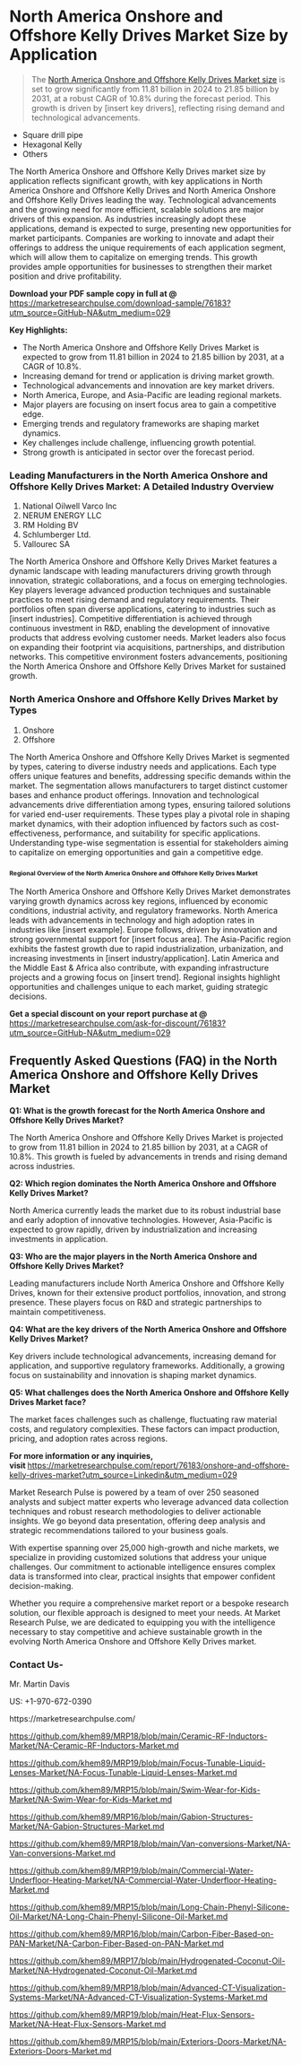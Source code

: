 <h1>North America Onshore and Offshore Kelly Drives Market&nbsp;Size by Application</h1><blockquote><p>The <a href="https://marketresearchpulse.com/download-sample/76183?utm_source=GitHub-NA&amp;utm_medium=029">North America Onshore and Offshore Kelly Drives Market size</a> is set to grow significantly from 11.81 billion in 2024 to 21.85 billion by 2031, at a robust CAGR of 10.8% during the forecast period. This growth is driven by [insert key drivers], reflecting rising demand and technological advancements.</p></blockquote><ul><li>Square drill pipe<li> Hexagonal Kelly<li> Others</li></ul><p>The North America Onshore and Offshore Kelly Drives market size by application reflects significant growth, with key applications in North America Onshore and Offshore Kelly Drives and North America Onshore and Offshore Kelly Drives leading the way. Technological advancements and the growing need for more efficient, scalable solutions are major drivers of this expansion. As industries increasingly adopt these applications, demand is expected to surge, presenting new opportunities for market participants. Companies are working to innovate and adapt their offerings to address the unique requirements of each application segment, which will allow them to capitalize on emerging trends. This growth provides ample opportunities for businesses to strengthen their market position and drive profitability.</p><p><strong>Download your PDF sample copy in full at @ </strong><a href="https://marketresearchpulse.com/download-sample/76183?utm_source=GitHub-NA&amp;utm_medium=029">https://marketresearchpulse.com/download-sample/76183?utm_source=GitHub-NA&amp;utm_medium=029</a></p><p><strong>Key Highlights: </strong></p><ul><li>The North America Onshore and Offshore Kelly Drives Market is expected to grow from 11.81 billion in 2024 to 21.85 billion by 2031, at a CAGR of 10.8%.</li><li>Increasing demand for trend or application is driving market growth.</li><li>Technological advancements and innovation are key market drivers.</li><li>North America, Europe, and Asia-Pacific are leading regional markets.</li><li>Major players are focusing on insert focus area to gain a competitive edge.</li><li>Emerging trends and regulatory frameworks are shaping market dynamics.</li><li>Key challenges include challenge, influencing growth potential.</li><li>Strong growth is anticipated in sector over the forecast period.</li></ul><h3>Leading Manufacturers in the North America Onshore and Offshore Kelly Drives Market: A Detailed Industry Overview</h3><ol><li>National Oilwell Varco Inc</li><li>NERUM ENERGY LLC</li><li>RM Holding BV</li><li>Schlumberger Ltd.</li><li>Vallourec SA</li></ol><div class="flex max-w-full flex-col flex-grow"><div class="min-h-8 text-message flex w-full flex-col items-end gap-2 whitespace-normal break-words [.text-message+&amp;]:mt-5" dir="auto" data-message-author-role="assistant" data-message-id="fd8432e4-4910-450d-b182-61b7bfb0a01f" data-message-model-slug="gpt-4o"><div class="flex w-full flex-col gap-1 empty:hidden first:pt-[3px]"><div class="markdown prose w-full break-words dark:prose-invert light"><p>The North America Onshore and Offshore Kelly Drives Market features a dynamic landscape with leading manufacturers driving growth through innovation, strategic collaborations, and a focus on emerging technologies. Key players leverage advanced production techniques and sustainable practices to meet rising demand and regulatory requirements. Their portfolios often span diverse applications, catering to industries such as [insert industries]. Competitive differentiation is achieved through continuous investment in R&amp;D, enabling the development of innovative products that address evolving customer needs. Market leaders also focus on expanding their footprint via acquisitions, partnerships, and distribution networks. This competitive environment fosters advancements, positioning the North America Onshore and Offshore Kelly Drives Market for sustained growth.</p></div></div></div></div><h3>North America Onshore and Offshore Kelly Drives Market by Types</h3><ol><li>Onshore<li> Offshore</li></ol><div class="flex max-w-full flex-col flex-grow"><div class="min-h-8 text-message flex w-full flex-col items-end gap-2 whitespace-normal break-words [.text-message+&amp;]:mt-5" dir="auto" data-message-author-role="assistant" data-message-id="084470be-0bb7-4664-bddf-5156b4f41249" data-message-model-slug="gpt-4o-mini"><div class="flex w-full flex-col gap-1 empty:hidden first:pt-[3px]"><div class="markdown prose w-full break-words dark:prose-invert light"><p>The North America Onshore and Offshore Kelly Drives Market is segmented by types, catering to diverse industry needs and applications. Each type offers unique features and benefits, addressing specific demands within the market. The segmentation allows manufacturers to target distinct customer bases and enhance product offerings. Innovation and technological advancements drive differentiation among types, ensuring tailored solutions for varied end-user requirements. These types play a pivotal role in shaping market dynamics, with their adoption influenced by factors such as cost-effectiveness, performance, and suitability for specific applications. Understanding type-wise segmentation is essential for stakeholders aiming to capitalize on emerging opportunities and gain a competitive edge.</p></div></div></div></div><h3><span style="font-size: 11px;">Regional Overview of the North America Onshore and Offshore Kelly Drives Market</span></h3><div class="flex max-w-full flex-col flex-grow"><div class="min-h-8 text-message flex w-full flex-col items-end gap-2 whitespace-normal break-words [.text-message+&amp;]:mt-5" dir="auto" data-message-author-role="assistant" data-message-id="e9038762-ce64-4e30-91c9-9bd413514231" data-message-model-slug="gpt-4o-mini"><div class="flex w-full flex-col gap-1 empty:hidden first:pt-[3px]"><div class="markdown prose w-full break-words dark:prose-invert light"><p>The North America Onshore and Offshore Kelly Drives Market demonstrates varying growth dynamics across key regions, influenced by economic conditions, industrial activity, and regulatory frameworks. North America leads with advancements in technology and high adoption rates in industries like [insert example]. Europe follows, driven by innovation and strong governmental support for [insert focus area]. The Asia-Pacific region exhibits the fastest growth due to rapid industrialization, urbanization, and increasing investments in [insert industry/application]. Latin America and the Middle East &amp; Africa also contribute, with expanding infrastructure projects and a growing focus on [insert trend]. Regional insights highlight opportunities and challenges unique to each market, guiding strategic decisions.</p></div></div></div></div><p><strong>Get a special discount on your report purchase at @ </strong><a href="https://marketresearchpulse.com/ask-for-discount/76183?utm_source=GitHub-NA&amp;utm_medium=029">https://marketresearchpulse.com/ask-for-discount/76183?utm_source=GitHub-NA&amp;utm_medium=029</a></p><h2>Frequently Asked Questions (FAQ) in the North America Onshore and Offshore Kelly Drives Market</h2><p><strong>Q1: What is the growth forecast for the North America Onshore and Offshore Kelly Drives Market?</strong></p><p>The North America Onshore and Offshore Kelly Drives Market is projected to grow from 11.81 billion in 2024 to 21.85 billion by 2031, at a CAGR of 10.8%. This growth is fueled by advancements in trends and rising demand across industries.</p><p><strong>Q2: Which region dominates the North America Onshore and Offshore Kelly Drives Market?</strong></p><p>North America currently leads the market due to its robust industrial base and early adoption of innovative technologies. However, Asia-Pacific is expected to grow rapidly, driven by industrialization and increasing investments in application.</p><p><strong>Q3: Who are the major players in the North America Onshore and Offshore Kelly Drives Market?</strong></p><p>Leading manufacturers include North America Onshore and Offshore Kelly Drives, known for their extensive product portfolios, innovation, and strong presence. These players focus on R&amp;D and strategic partnerships to maintain competitiveness.</p><p><strong>Q4: What are the key drivers of the North America Onshore and Offshore Kelly Drives Market?</strong></p><p>Key drivers include technological advancements, increasing demand for application, and supportive regulatory frameworks. Additionally, a growing focus on sustainability and innovation is shaping market dynamics.</p><p><strong>Q5: What challenges does the North America Onshore and Offshore Kelly Drives Market face?</strong></p><p>The market faces challenges such as challenge, fluctuating raw material costs, and regulatory complexities. These factors can impact production, pricing, and adoption rates across regions.</p><p><strong>For more information or any inquiries, visit&nbsp;</strong><a href="https://marketresearchpulse.com/report/76183/onshore-and-offshore-kelly-drives-market?utm_source=Linkedin&utm_medium=029">https://marketresearchpulse.com/report/76183/onshore-and-offshore-kelly-drives-market?utm_source=Linkedin&utm_medium=029</a></p><p>Market Research Pulse is powered by a team of over 250 seasoned analysts and subject matter experts who leverage advanced data collection techniques and robust research methodologies to deliver actionable insights. We go beyond data presentation, offering deep analysis and strategic recommendations tailored to your business goals.</p><p>With expertise spanning over 25,000 high-growth and niche markets, we specialize in providing customized solutions that address your unique challenges. Our commitment to actionable intelligence ensures complex data is transformed into clear, practical insights that empower confident decision-making.</p><p>Whether you require a comprehensive market report or a bespoke research solution, our flexible approach is designed to meet your needs. At Market Research Pulse, we are dedicated to equipping you with the intelligence necessary to stay competitive and achieve sustainable growth in the evolving North America Onshore and Offshore Kelly Drives market.</p><h3><strong>Contact Us-</strong></h3><p>Mr. Martin Davis</p><p>US: +1-970-672-0390</p><p>https://marketresearchpulse.com/</p><p><a href="https://github.com/khem89/MRP18/blob/main/Ceramic-RF-Inductors-Market/NA-Ceramic-RF-Inductors-Market.md">https://github.com/khem89/MRP18/blob/main/Ceramic-RF-Inductors-Market/NA-Ceramic-RF-Inductors-Market.md</a></p><p><a href="https://github.com/khem89/MRP19/blob/main/Focus-Tunable-Liquid-Lenses-Market/NA-Focus-Tunable-Liquid-Lenses-Market.md">https://github.com/khem89/MRP19/blob/main/Focus-Tunable-Liquid-Lenses-Market/NA-Focus-Tunable-Liquid-Lenses-Market.md</a></p><p><a href="https://github.com/khem89/MRP15/blob/main/Swim-Wear-for-Kids-Market/NA-Swim-Wear-for-Kids-Market.md">https://github.com/khem89/MRP15/blob/main/Swim-Wear-for-Kids-Market/NA-Swim-Wear-for-Kids-Market.md</a></p><p><a href="https://github.com/khem89/MRP16/blob/main/Gabion-Structures-Market/NA-Gabion-Structures-Market.md">https://github.com/khem89/MRP16/blob/main/Gabion-Structures-Market/NA-Gabion-Structures-Market.md</a></p><p><a href="https://github.com/khem89/MRP18/blob/main/Van-conversions-Market/NA-Van-conversions-Market.md">https://github.com/khem89/MRP18/blob/main/Van-conversions-Market/NA-Van-conversions-Market.md</a></p><p><a href="https://github.com/khem89/MRP19/blob/main/Commercial-Water-Underfloor-Heating-Market/NA-Commercial-Water-Underfloor-Heating-Market.md">https://github.com/khem89/MRP19/blob/main/Commercial-Water-Underfloor-Heating-Market/NA-Commercial-Water-Underfloor-Heating-Market.md</a></p><p><a href="https://github.com/khem89/MRP15/blob/main/Long-Chain-Phenyl-Silicone-Oil-Market/NA-Long-Chain-Phenyl-Silicone-Oil-Market.md">https://github.com/khem89/MRP15/blob/main/Long-Chain-Phenyl-Silicone-Oil-Market/NA-Long-Chain-Phenyl-Silicone-Oil-Market.md</a></p><p><a href="https://github.com/khem89/MRP16/blob/main/Carbon-Fiber-Based-on-PAN-Market/NA-Carbon-Fiber-Based-on-PAN-Market.md">https://github.com/khem89/MRP16/blob/main/Carbon-Fiber-Based-on-PAN-Market/NA-Carbon-Fiber-Based-on-PAN-Market.md</a></p><p><a href="https://github.com/khem89/MRP17/blob/main/Hydrogenated-Coconut-Oil-Market/NA-Hydrogenated-Coconut-Oil-Market.md">https://github.com/khem89/MRP17/blob/main/Hydrogenated-Coconut-Oil-Market/NA-Hydrogenated-Coconut-Oil-Market.md</a></p><p><a href="https://github.com/khem89/MRP18/blob/main/Advanced-CT-Visualization-Systems-Market/NA-Advanced-CT-Visualization-Systems-Market.md">https://github.com/khem89/MRP18/blob/main/Advanced-CT-Visualization-Systems-Market/NA-Advanced-CT-Visualization-Systems-Market.md</a></p><p><a href="https://github.com/khem89/MRP19/blob/main/Heat-Flux-Sensors-Market/NA-Heat-Flux-Sensors-Market.md">https://github.com/khem89/MRP19/blob/main/Heat-Flux-Sensors-Market/NA-Heat-Flux-Sensors-Market.md</a></p><p><a href="https://github.com/khem89/MRP15/blob/main/Exteriors-Doors-Market/NA-Exteriors-Doors-Market.md">https://github.com/khem89/MRP15/blob/main/Exteriors-Doors-Market/NA-Exteriors-Doors-Market.md</a></p>
